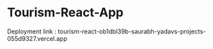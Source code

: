 # Tourism-React-App

Deployment link : tourism-react-ob1dbl39b-saurabh-yadavs-projects-055d9327.vercel.app
